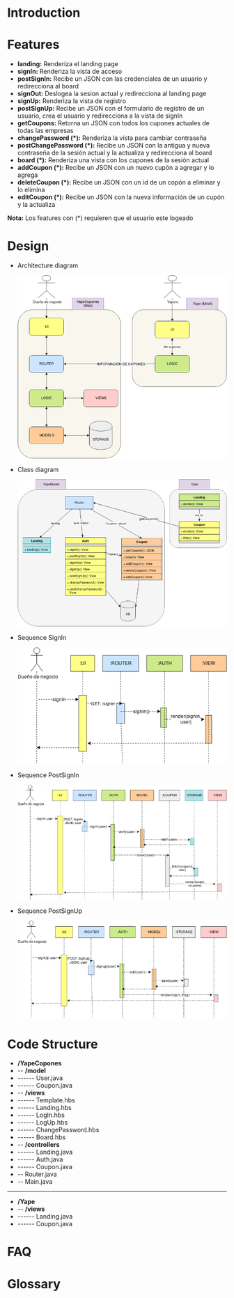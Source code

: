 # Introduction

# Features

- **landing:** Renderiza el landing page
- **signIn:** Renderiza la vista de acceso
- **postSignIn:** Recibe un JSON con las credenciales de un usuario y redirecciona al board
- **signOut:** Deslogea la sesion actual y redirecciona al landing page
- **signUp:** Renderiza la vista de registro
- **postSignUp:** Recibe un JSON con el formulario de registro de un usuario, crea el usuario y redirecciona a la vista de signIn
- **getCoupons:** Retorna un JSON con todos los cupones actuales de todas las empresas
- **changePassword (*):** Renderiza la vista para cambiar contraseña
- **postChangePassword (*):** Recibe un JSON con la antigua y nueva contraseña de la sesión actual y la actualiza y redirecciona al board
- **board (*):** Renderiza una vista con los cupones de la sesión actual
- **addCoupon (*):** Recibe un JSON con un nuevo cupón a agregar y lo agrega
- **deleteCoupon (*):** Recibe un JSON con un id de un copón a eliminar y lo elimina
- **editCoupon (*):** Recibe un JSON con la nueva información de un cupón y la actualiza

**Nota:** Los features con (*) requieren que el usuario este logeado

# Design

- Architecture diagram

    ![](./diagrams/Architecture-Diagram.png)
    
- Class diagram

    ![](./diagrams/Class-Diagram.png)

- Sequence SignIn

    ![](./diagrams/Sequence-SignIn.png)

- Sequence PostSignIn

    ![](./diagrams/Sequence-PostSignIn.png)

- Sequence PostSignUp

    ![](./diagrams/Sequence-PostSignUp.png)

# Code Structure

- **/YapeCopones**
- -- **/model**
- ------ User.java
- ------ Coupon.java
- -- **/views**
- ------ Template.hbs
- ------ Landing.hbs
- ------ LogIn.hbs
- ------ LogUp.hbs
- ------ ChangePassword.hbs
- ------ Board.hbs
- -- **/controllers**
- ------ Landing.java
- ------ Auth.java
- ------ Coupon.java
- -- Router.java
- -- Main.java
- ----------------
- **/Yape**
- -- **/views**
- ------ Landing.java
- ------ Coupon.java

# FAQ

# Glossary
